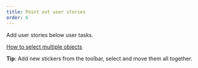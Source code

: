 ```yaml
---
title: Point out user stories
order: 6
---
```


Add user stories below user tasks.

[How to select multiple objects](howTo:multiple-objects)

**Tip**: Add new stickers from the toolbar, select and move them all together.
